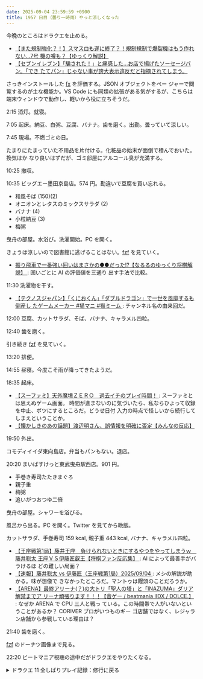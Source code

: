 ```yaml
---
date: 2025-09-04 23:59:59 +0900
title: 1957 日目（曇り一時雨）やっと涼しくなった
---
```


今晩のところはドラクエを止める。

* [【また規制強化？！】スマスロも遂に終了？！規制規制で爆裂機はもう作れない…7号
  機の噂も？【ゆっくり解説】](https://www.youtube.com/watch?v=TexsjdxsIvY)
* [【セブンイレブン】「騙された！」と痛感した…お店で揚げたソーセージパン。「でき
  たてパン」じゃない事が誇大表示違反だと指摘されてしまう。
  ](https://www.youtube.com/watch?v=ma1B6q_6kzs)

さっきインストールした [fx](https://fx.wtf/) を評価する。JSON オブジェクトをペー
ジャーで閲覧するのが主な機能か。VS Code にも同類の拡張がある気がするが、こちらは
端末ウィンドウで動作し、軽いから役に立ちそうだ。

2:15 消灯。就寝。

7:05 起床。納豆、白粥、豆腐、バナナ。歯を磨く。出勤。曇っていて涼しい。

7:45 現場。不燃ゴミの日。

たまりにたまっていた不用品を片付ける。化粧品の始末が面倒で積んでおいた。換気はか
なり良いはずだが、ゴミ部屋にアルコール臭が充満する。

10:25 撤収。

10:35 ビッグエー墨田京島店。574 円。勘違いで豆腐を買い忘れる。

* 和風そば (150)(2)
* オニオンとレタスのミックスサラダ (2)
* バナナ (4)
* 小粒納豆 (3)
* 梅粥

曳舟の部屋。水浴び。洗濯開始。PC を開く。

きょうは涼しいので図書館に逃げることはない。[fzf] を見ていく。

* [振り飛車で一番強い囲いはまさかの●●だった⁉【なるるのゆっくり将棋解説】
  ](https://www.youtube.com/watch?v=ccSK9B6o7Nk): 囲いごとに AI の評価値を三通り
  出す手法で比較。

11:30 洗濯物を干す。

* [【テクノスジャパン】「くにおくん」「ダブルドラゴン」で一世を風靡するも倒産し
  たゲームメーカー #猫マニ #猫ミーム
  ](https://www.youtube.com/watch?v=gKUfW3Gosag): チャンネル名の由来回だ。

12:00 豆腐、カットサラダ、そば、バナナ、キャラメル四粒。

12:40 歯を磨く。

引き続き [fzf] を見ていく。

13:20 排便。

14:55 昼寝。今度こそ雨が降ってきたようだ。

18:35 起床。

* [【スーファミ】天外魔境ＺＥＲＯ　過去イチのプレイ時間！
  ](https://www.youtube.com/watch?v=dO7QF7TB-ZQ): スーファミとは思えぬゲーム画面。
  時間が進まないのに気づいたら、私ならひよって収録を中止、ボツにするところだ。どうせ日付
  入力の時点で怪しいから続行してしまえということか。
* [【懐かしきのあの話題】渡辺明さん、誤情報を明確に否定【みんなの反応】
  ](https://www.youtube.com/watch?v=jLoVFmNFwsg)

19:50 外出。

コモディイイダ東向島店。弁当もパンもない。退店。

20:20 まいばすけっと東武曳舟駅西店。901 円。

* 手巻き寿司たたきまぐろ
* 親子重
* 梅粥
* 追いがつおつゆ二倍

曳舟の部屋。シャワーを浴びる。

風呂から出る。PC を開く。Twitter を見てから晩飯。

カットサラダ、手巻寿司 159 kcal, 親子重 443 kcal, バナナ、キャラメル四粒。

* [【王座戦第1局】藤井王座　負けられないときにするやつをやってしまうｗ　藤井聡太
  王座ＶＳ伊藤匠叡王【将棋ファン反応集】
  ](https://www.youtube.com/watch?v=0Xw3uR525NI): AI によって最善手がバラけるほ
  どの難しい局面？
* [【速報】藤井聡太 vs 伊藤匠（王座戦第1局）2025/09/04
  ](https://www.youtube.com/watch?v=HwQNUiT2nQQ): メシの解説が助かる。味が想像で
  きなかったところだ。マントゥは饅頭のことだろうか。
* [【ARENA】最終アリーナ(？)の大トリ「聖人の塔」と「INAZUMA」ダリア解禁までア
  リーナ頑張ります！！！【音ゲー / beatmania IIDX / DOLCE.】
  ](https://www.youtube.com/watch?v=kzADHZcumMU): なぜか ARENA で CPU 三人と戦っ
  ている。この時間帯で人がいないということがあるか？ CORIVER プロがいつものギー
  ゴ店舗ではなく、レジャラン店舗から参戦している理由は？

21:40 歯を磨く。

[fzf] のドーナツ画像まで見る。

22:20 ビートマニア視聴の途中だがドラクエをやりたくなる。

<details><summary>ドラクエ 11 全しばりプレイ記録：修行に戻る</summary>
<p>連武討魔行の最終試練の 30 手撃破に挑戦。火力が物足らない。
何をやっても三戦目のパンドラボックスに時間がかかる。</p>
</details>

[fzf]: <https://junegunn.github.io/fzf/>
